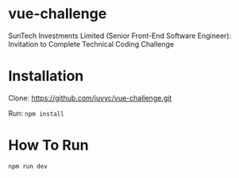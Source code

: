 # vue-challenge
SunTech Investments Limited (Senior Front-End Software Engineer): Invitation to Complete Technical Coding Challenge

# Installation

Clone: https://github.com/juvyc/vue-challenge.git

Run: <code>npm install</code>

# How To Run

<code>npm run dev</code>
